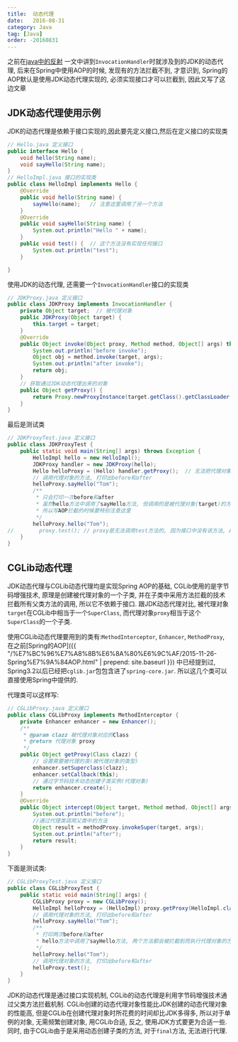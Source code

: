 ```yaml
---
title:  动态代理
date:   2016-08-31
category: Java
tag: [Java]
order: -20160831
---
```


之前在[java中的反射](./2016-01-14-java中的反射.html) 一文中讲到`InvocationHandler`时就涉及到的JDK的动态代理, 后来在Spring中使用AOP的时候, 发现有的方法拦截不到, 才意识到, Spring的AOP默认是使用JDK动态代理实现的, 必须实现接口才可以拦截到, 因此又写了这边文章


## JDK动态代理使用示例
JDK的动态代理是依赖于接口实现的,因此要先定义接口,然后在定义接口的实现类

```java
// Hello.java 定义接口
public interface Hello {
    void hello(String name);
    void sayHello(String name);
}
// HelloImpl.java 接口的实现类
public class HelloImpl implements Hello {
    @Override
    public void hello(String name) {
        sayHello(name);   // 注意这里调用了另一个方法
    }
    @Override
    public void sayHello(String name) {
        System.out.println("Hello " + name);
    }
    public void test() {  // 这个方法没有实现任何接口
        System.out.println("test");
    }

}
```
使用JDK的动态代理, 还需要一个`InvocationHandler`接口的实现类

```java
// JDKProxy.java 定义接口
public class JDKProxy implements InvocationHandler {
    private Object target;  // 被代理对象
    public JDKProxy(Object target) {
        this.target = target;
    }
    @Override
    public Object invoke(Object proxy, Method method, Object[] args) throws Throwable {
        System.out.println("before invoke");
        Object obj = method.invoke(target, args);
        System.out.println("after invoke");
        return obj;
    }
    // 获取通过JDK动态代理出来的对象
    public Object getProxy() {
        return Proxy.newProxyInstance(target.getClass().getClassLoader(), target.getClass().getInterfaces(), this);
    }
}
```
最后是测试类

```java
// JDKProxyTest.java 定义接口
public class JDKProxyTest {
    public static void main(String[] args) throws Exception {
        HelloImpl hello = new HelloImpl();
        JDKProxy handler = new JDKProxy(hello);
        Hello helloProxy = (Hello) handler.getProxy();  // 无法把代理对象转换成 HelloImpl
        // 调用代理对象的方法, 打印出before和after
        helloProxy.sayHello("Tom");
        /**
         * 只会打印一次before和after
         * 虽然hello方法中调用了sayHello方法, 但调用的是被代理对象(target)的方法, 而不是代理对象(proxy)的方法
         * 所以写AOP拦截的时候要特别注意这里
         */
        helloProxy.hello("Tom");
//        proxy.test(); // proxy是无法调用test方法的, 因为接口中没有该方法, AOP拦截的时候也需要注意
    }
}
```

## CGLib动态代理
JDK动态代理与CGLib动态代理均是实现Spring AOP的基础, CGLib使用的是字节码增强技术, 原理是创建被代理对象的一个子类, 并在子类中采用方法拦截的技术拦截所有父类方法的调用, 所以它不依赖于接口. 跟JDK动态代理对比, 被代理对象`target`在CGLib中相当于一个`SuperClass`, 而代理对象`proxy`相当于这个`SuperClass`的一个子类.

使用CGLib动态代理要用到的类有:`MethodInterceptor`, `Enhancer`, `MethodProxy`, 在之前[Spring的AOP]({{ "/%E7%BC%96%E7%A8%8B%E6%8A%80%E6%9C%AF/2015-11-26-Spring%E7%9A%84AOP.html" | prepend: site.baseurl }}) 中已经提到过, Spring3.2以后已经把`cglib.jar`包包含进了`spring-core.jar`. 所以这几个类可以直接使用Spring中提供的.

代理类可以这样写:

```java
// CGLibProxy.java 定义接口
public class CGLibProxy implements MethodInterceptor {
    private Enhancer enhancer = new Enhancer();
    /**
     * @param clazz 被代理对象对应的Class
     * @return 代理对象 proxy
     */
    public Object getProxy(Class clazz) {
        // 设置需要被代理的类(被代理对象的类型)
        enhancer.setSuperclass(clazz);
        enhancer.setCallback(this);
        // 通过字节码技术动态创建子类实例(代理对象)
        return enhancer.create();
    }
    @Override
    public Object intercept(Object target, Method method, Object[] args, MethodProxy methodProxy) throws Throwable {
        System.out.println("before");
        //通过代理类调用父类中的方法
        Object result = methodProxy.invokeSuper(target, args);
        System.out.println("after");
        return result;
    }
}
```

下面是测试类:

```java
// CGLibProxyTest.java 定义接口
public class CGLibProxyTest {
    public static void main(String[] args) {
        CGLibProxy proxy = new CGLibProxy();
        HelloImpl helloProxy = (HelloImpl) proxy.getProxy(HelloImpl.class);
        // 调用代理对象的方法, 打印出before和after
        helloProxy.sayHello("Tom");
        /**
         * 打印两次before和after
         * hello方法中调用了sayHello方法, 两个方法都会被拦截到而执行代理对象的方法
         */
        helloProxy.hello("Tom");
        // 调用代理对象的方法, 打印出before和after
        helloProxy.test();
    }
}
```


JDK的动态代理是通过接口实现机制, CGLib的动态代理是利用字节码增强技术通过父类方法拦截机制.
CGLib创建的动态代理对象性能比JDK创建的动态代理对象的性能高, 但是CGLib在创建代理对象时所花费的时间却比JDK多得多, 所以对于单例的对象, 无需频繁创建对象, 用CGLib合适, 反之, 使用JDK方式要更为合适一些. 同时, 由于CGLib由于是采用动态创建子类的方法, 对于`final`方法, 无法进行代理.
